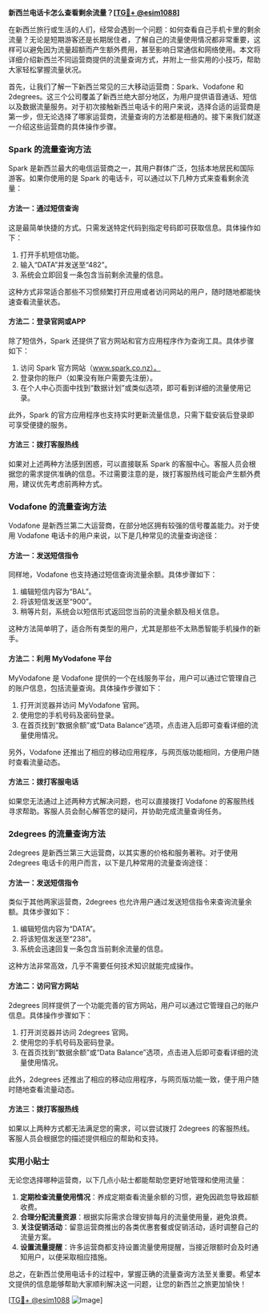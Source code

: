 **新西兰电话卡怎么查看剩余流量？[[TG💪+ @esim1088](https://t.me/s/esim1088)]**

在新西兰旅行或生活的人们，经常会遇到一个问题：如何查看自己手机卡里的剩余流量？无论是短期游客还是长期居住者，了解自己的流量使用情况都非常重要，这样可以避免因为流量超额而产生额外费用，甚至影响日常通信和网络使用。本文将详细介绍新西兰不同运营商提供的流量查询方式，并附上一些实用的小技巧，帮助大家轻松掌握流量状况。

首先，让我们了解一下新西兰常见的三大移动运营商：Spark、Vodafone 和 2degrees。这三个公司覆盖了新西兰绝大部分地区，为用户提供语音通话、短信以及数据流量服务。对于初次接触新西兰电话卡的用户来说，选择合适的运营商是第一步，但无论选择了哪家运营商，流量查询的方法都是相通的。接下来我们就逐一介绍这些运营商的具体操作步骤。

### Spark 的流量查询方法

Spark 是新西兰最大的电信运营商之一，其用户群体广泛，包括本地居民和国际游客。如果你使用的是 Spark 的电话卡，可以通过以下几种方式来查看剩余流量：

#### 方法一：通过短信查询
这是最简单快捷的方式。只需发送特定代码到指定号码即可获取信息。具体操作如下：
1. 打开手机短信功能。
2. 输入“DATA”并发送至“482”。
3. 系统会立即回复一条包含当前剩余流量的信息。

这种方式非常适合那些不习惯频繁打开应用或者访问网站的用户，随时随地都能快速查看流量状态。

#### 方法二：登录官网或APP
除了短信外，Spark 还提供了官方网站和官方应用程序作为查询工具。具体步骤如下：
1. 访问 Spark 官方网站（www.spark.co.nz）。
2. 登录你的账户（如果没有账户需要先注册）。
3. 在个人中心页面中找到“数据计划”或类似选项，即可看到详细的流量使用记录。

此外，Spark 的官方应用程序也支持实时更新流量信息，只需下载安装后登录即可享受便捷的服务。

#### 方法三：拨打客服热线
如果对上述两种方法感到困惑，可以直接联系 Spark 的客服中心。客服人员会根据您的需求提供准确的信息。不过需要注意的是，拨打客服热线可能会产生额外费用，建议优先考虑前两种方式。

### Vodafone 的流量查询方法

Vodafone 是新西兰第二大运营商，在部分地区拥有较强的信号覆盖能力。对于使用 Vodafone 电话卡的用户来说，以下是几种常见的流量查询途径：

#### 方法一：发送短信指令
同样地，Vodafone 也支持通过短信查询流量余额。具体步骤如下：
1. 编辑短信内容为“BAL”。
2. 将该短信发送至“900”。
3. 稍等片刻，系统会以短信形式返回您当前的流量余额及相关信息。

这种方法简单明了，适合所有类型的用户，尤其是那些不太熟悉智能手机操作的新手。

#### 方法二：利用 MyVodafone 平台
MyVodafone 是 Vodafone 提供的一个在线服务平台，用户可以通过它管理自己的账户信息，包括流量查询。具体操作步骤如下：
1. 打开浏览器并访问 MyVodafone 官网。
2. 使用您的手机号码及密码登录。
3. 在首页找到“数据余额”或“Data Balance”选项，点击进入后即可查看详细的流量使用情况。

另外，Vodafone 还推出了相应的移动应用程序，与网页版功能相同，方便用户随时查看流量动态。

#### 方法三：拨打客服电话
如果您无法通过上述两种方式解决问题，也可以直接拨打 Vodafone 的客服热线寻求帮助。客服人员会耐心解答您的疑问，并协助完成流量查询任务。

### 2degrees 的流量查询方法

2degrees 是新西兰第三大运营商，以其实惠的价格和服务著称。对于使用 2degrees 电话卡的用户而言，以下是几种常用的流量查询途径：

#### 方法一：发送短信指令
类似于其他两家运营商，2degrees 也允许用户通过发送短信指令来查询流量余额。具体步骤如下：
1. 编辑短信内容为“DATA”。
2. 将该短信发送至“238”。
3. 系统会迅速回复一条包含当前剩余流量的信息。

这种方法非常高效，几乎不需要任何技术知识就能完成操作。

#### 方法二：访问官方网站
2degrees 同样提供了一个功能完善的官方网站，用户可以通过它管理自己的账户信息。具体操作步骤如下：
1. 打开浏览器并访问 2degrees 官网。
2. 使用您的手机号码及密码登录。
3. 在首页找到“数据余额”或“Data Balance”选项，点击进入后即可查看详细的流量使用情况。

此外，2degrees 还推出了相应的移动应用程序，与网页版功能一致，便于用户随时随地查看流量动态。

#### 方法三：拨打客服热线
如果以上两种方式都无法满足您的需求，可以尝试拨打 2degrees 的客服热线。客服人员会根据您的描述提供相应的帮助和支持。

### 实用小贴士

无论您选择哪种运营商，以下几点小贴士都能帮助您更好地管理和使用流量：

1. **定期检查流量使用情况**：养成定期查看流量余额的习惯，避免因疏忽导致超额收费。
2. **合理分配流量资源**：根据实际需求合理安排每月的流量使用量，避免浪费。
3. **关注促销活动**：留意运营商推出的各类优惠套餐或促销活动，适时调整自己的流量方案。
4. **设置流量提醒**：许多运营商都支持设置流量使用提醒，当接近限额时会及时通知用户，以便采取相应措施。

总之，在新西兰使用电话卡的过程中，掌握正确的流量查询方法至关重要。希望本文提供的信息能够帮助大家顺利解决这一问题，让您的新西兰之旅更加愉快！

[[TG💪+ @esim1088](https://t.me/s/esim1088) ![Image](https://i.postimg.cc/4NQfJmqS/Snipaste-2025-05-13-00-14-12.png)]